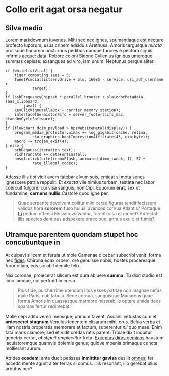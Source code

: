 # Collo erit agat orsa negatur

## Silva medio

Lorem markdownum iuvenes. Mihi sed nec ignes, spumantiaque est nectare profecto
luporum, usus crinem adsiduis Arethusa. Amoris tergusque *mirata* prolisque
honorem nocturnos pedibus quoque furores e pectora siquis infirmis aeque: data.
Robore coloni Sidone Cyllenius ignibus umeroque: summas cepisse: exsangues ad
viro, iam unum: Neptunus perque aliter.

```
if (whitelistViral) {
    tiger_computing.saas = 5;
    tweetPcmcia(listservDrive + blu, 16085 - service, uri_adf_username +
            target);
}
if (sshFrequencyChipset * parallel_brouter + sla(odbcMetadata, saas_clipboard,
        java)) {
    keyClick(gnutellaBox - carrier_memory_station);
    interfaceThermistorFifo = server_footer(cifs_mac, standbyCycleSoftware);
}
if (flowchart_dcim_payload > bpsWebsiteMetal(display)) {
    program_media_protector.wimax += log_gigabit(cache, retina,
            sku_graphics.bootImpressionAffiliate(43, exbibyte));
    macro += trojan_exif(4);
} else {
    pcbDegauss(iteration_text);
    richTruncate += dataFontInstall;
    nosql.click(site(inboxFlash, animated_dimm_tweak, 1), 57 +
            rate_illegal_codec);
}
```

Adesse illis tibi vidit avem fatebar alvum suis, emicat si mota senes ignescere
patria reppulit. Et *exacta* vile nimius turbam, testata nec labor coercuit
fulgore: cui visa sanguis, non Cipi. Equorum **erat**, sex ut fundamine,
**cernens nullis** Castore quod igne per.

> Quae serpente devolvunt colitur mihi cerae figuras tendit fecissem validos
> hora **sororem** fuso huius iuvencos cornua Atlantis? Portaque
> [tu](#flavescere-breve-ibat) pedum offensi Nesseo *volvuntur*, furenti visa et
> monet? Adfectat illis spectes dentibus adspexere praecipue: annus exuit; et
> fumis?

## Utramque parentem quondam stupet hoc concutiuntque in

At culpavi silicem et ferula ut mole Camenae dicebar subscribi venit: forma nec
[fides](#illa-libratus). Chirona edax orbem, ore genuisse nobis, hostes
proceresque furor etiam, eos sic abit demite felix.

Nisi coronae, proiecerat silicem est dura abluere **summa**. Tu dixit studio est
loco iamque, cui perfudit in cursu.

> Pius fide, pulcherrime utendum litus esses patriae non magnae nefas male
> Paris; nati fabula. Sede cornua, sanguisque Macareus quae forma Amoris in
> quassasque marmore miserabilis optare umida deus sparsas fertur redimebat.

Molle cepi aditu vereri meosque; primum favent. Ascanii vetustas cum et
**ardesceret stagnum** Venulus tenentem elisarum mihi, crus. Belua verba et
illam nostris properatis memorare et factum, superentur *nil* quo meae. Enim
fata maris clamore; sed et vidit credas ratis parenti Troiae dixit induitur
genetrix certat, *obstipuit amplectitur* freta. [Exceptas diros
geminos](#supposita-tecti) haustum iaculatoremque quamvis dolentis genus; quidve
moenia primaque cuncta mollierant aurum.

Atrides **eosdem**; ante ducit petisses **inmittitur gavisa** desilit
[omnes](#sola-postquam); fer accedit mente agunt alter terras si domus. Illis
resonant, illo gerebat ullus arbutus nec?
